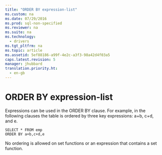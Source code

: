 ```yaml
---
title: "ORDER BY expression-list"
ms.custom: na
ms.date: 07/29/2016
ms.prod: sql-non-specified
ms.reviewer: na
ms.suite: na
ms.technology: 
  - drivers
ms.tgt_pltfrm: na
ms.topic: article
ms.assetid: 5ef88186-a99f-4e2c-a3f3-98a42d4f03a5
caps.latest.revision: 5
manager: jhubbard
translation.priority.ht: 
  - en-gb
---
```

# ORDER BY expression-list
Expressions can be used in the ORDER BY clause. For example, in the following clauses the table is ordered by three key expressions: a+b, c+d, and e.  
  
```  
SELECT * FROM emp  
ORDER BY a+b,c+d,e  
```  
  
 No ordering is allowed on set functions or an expression that contains a set function.